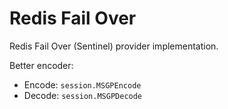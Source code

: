 # Redis Fail Over

Redis Fail Over (Sentinel) provider implementation.

Better encoder:

- Encode: `session.MSGPEncode`
- Decode: `session.MSGPDecode`

